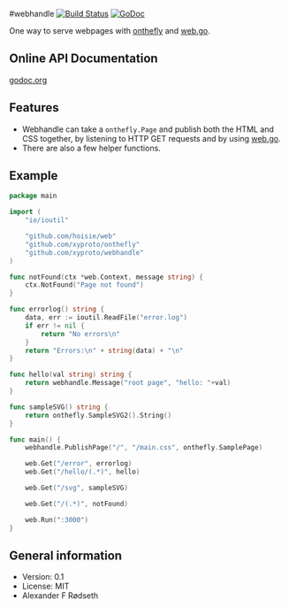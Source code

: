 #webhandle [![Build Status](https://travis-ci.org/xyproto/webhandle.svg?branch=master)](https://travis-ci.org/xyproto/webhandle) [![GoDoc](https://godoc.org/github.com/xyproto/webhandle?status.svg)](http://godoc.org/github.com/xyproto/webhandle)

One way to serve webpages with [onthefly](https://github.com/xyproto/onthefly) and [web.go](https://github.com/hoisie/web).

Online API Documentation
------------------------

[godoc.org](http://godoc.org/github.com/xyproto/webhandle)

Features
--------

* Webhandle can take a `onthefly.Page` and publish both the HTML and CSS together, by listening to HTTP GET requests and by using [web.go](https://github.com/hoisie/web).
* There are also a few helper functions.

Example
-------

``` go
package main

import (
	"io/ioutil"

	"github.com/hoisie/web"
	"github.com/xyproto/onthefly"
	"github.com/xyproto/webhandle"
)

func notFound(ctx *web.Context, message string) {
	ctx.NotFound("Page not found")
}

func errorlog() string {
	data, err := ioutil.ReadFile("error.log")
	if err != nil {
		return "No errors\n"
	}
	return "Errors:\n" + string(data) + "\n"
}

func hello(val string) string {
	return webhandle.Message("root page", "hello: "+val)
}

func sampleSVG() string {
	return onthefly.SampleSVG2().String()
}

func main() {
	webhandle.PublishPage("/", "/main.css", onthefly.SamplePage)

	web.Get("/error", errorlog)
	web.Get("/hello/(.*)", hello)

	web.Get("/svg", sampleSVG)

	web.Get("/(.*)", notFound)

	web.Run(":3000")
}
```

General information
-------------------

* Version: 0.1
* License: MIT
* Alexander F Rødseth

